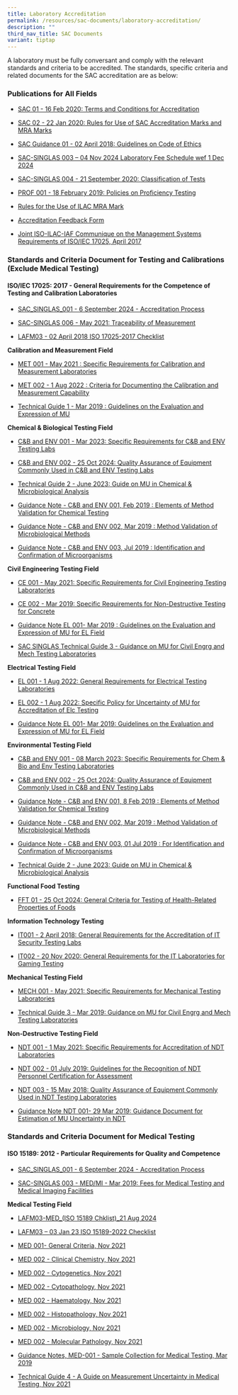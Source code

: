```yaml
---
title: Laboratory Accreditation
permalink: /resources/sac-documents/laboratory-accreditation/
description: ""
third_nav_title: SAC Documents
variant: tiptap
---
```

<p>A laboratory must be fully conversant and comply with the relevant standards
and criteria to be accredited. The standards, specific criteria and related
documents for the SAC accreditation are as below:</p>
<h3>Publications for All Fields</h3>
<ul data-tight="true" class="tight">
<li>
<p><a href="/files/Documents/Laboratory%20Accreditation/SAC-01-16Feb2020.pdf" rel="noopener noreferrer nofollow" target="_blank">SAC 01 - 16 Feb 2020: Terms and Conditions for Accreditation</a>
</p>
</li>
<li>
<p><a href="/files/Documents/Laboratory%20Accreditation/SAC-02-22-Jan-20.pdf" rel="noopener noreferrer nofollow" target="_blank">SAC 02 - 22 Jan 2020: Rules for Use of SAC Accreditation Marks and MRA Marks</a>
</p>
</li>
<li>
<p><a href="/files/Documents/sac-guidance-01-guidelines-on-code-of-ethics-(02-april-2018).pdf" rel="noopener noreferrer nofollow" target="_blank">SAC Guidance 01 - 02 April 2018: Guidelines on Code of Ethics</a>
</p>
</li>
<li>
<p><a href="https://go.gov.sg/lab-fees-schedule-04nov2024-rev" rel="noopener nofollow" target="_blank">SAC-SINGLAS 003 – 04 Nov 2024 Laboratory Fee Schedule wef 1 Dec 2024</a>
</p>
</li>
<li>
<p><a href="/files/Documents/SAC-SINGLAS-004-21-Sep-2020.pdf" rel="noopener noreferrer nofollow" target="_blank">SAC-SINGLAS 004 - 21 September 2020: Classification of Tests</a>
</p>
</li>
<li>
<p><a href="/files/Documents/Laboratory%20Accreditation/PROF-001-18-Feb-2019.pdf" rel="noopener noreferrer nofollow" target="_blank">PROF 001 - 18 February 2019: Policies on Proficiency Testing</a>
</p>
</li>
<li>
<p><a href="/files/Documents/Laboratory%20Accreditation/ILAC_R7_05_2015-Rules-for-the-Use-of-the-ILAC-MRA-Mark1.pdf" rel="noopener noreferrer nofollow" target="_blank">Rules for the Use of ILAC MRA Mark</a>
</p>
</li>
<li>
<p><a href="/files/Documents/SACFM10-AC-feedback-form-15-Jul-19.doc" rel="noopener noreferrer nofollow" target="_blank">Accreditation Feedback Form</a>
</p>
</li>
<li>
<p><a href="/files/Documents/Laboratory%20Accreditation/Joint_ISO_IEC_17025_communique_2017finalsigned.pdf" rel="noopener noreferrer nofollow" target="_blank">Joint ISO-ILAC-IAF Communique on the Management Systems Requirements of ISO/IEC 17025, April 2017</a>
</p>
<p></p>
</li>
</ul>
<h3>Standards and Criteria Document for Testing and Calibrations (Exclude Medical Testing)</h3>
<h4>ISO/IEC 17025: 2017 - General Requirements for the Competence of Testing and Calibration Laboratories</h4>
<ul data-tight="true" class="tight">
<li>
<p><a href="/files/Documents/Laboratory Accreditation/SAC_SINGLAS_001_6_September_2024.pdf" rel="noopener nofollow" target="_blank">SAC_SINGLAS_001 - 6 September 2024 - Accreditation Process</a>
</p>
</li>
<li>
<p><a href="/files/Documents/Laboratory%20Accreditation/SAC_SINGLAS006_1May2021_pdf_safe.pdf" rel="noopener noreferrer nofollow" target="_blank">SAC-SINGLAS 006 - May 2021: Traceability of Measurement</a>
</p>
</li>
<li>
<p><a href="/files/Documents/Laboratory%20Accreditation/testing-and-calibration-documents/general-requirements/LAFM03-ISO-17025-2017-Chklist-(02-April-2018).docx" rel="noopener noreferrer nofollow" target="_blank">LAFM03 - 02 April 2018 ISO 17025-2017 Checklist</a>
</p>
</li>
</ul>
<p><strong>Calibration and Measurement Field</strong>
</p>
<ul data-tight="true" class="tight">
<li>
<p><a href="/files/Documents/Laboratory%20Accreditation/MET-001-1May2021.pdf" rel="noopener noreferrer nofollow" target="_blank">MET 001 - May 2021 : Specific Requirements for Calibration and Measurement Laboratories</a>
</p>
</li>
<li>
<p><a href="/files/Documents/MET002-01Aug2022.pdf" rel="noopener noreferrer nofollow" target="_blank">MET 002 - 1 Aug 2022 : Criteria for Documenting the Calibration and Measurement Capability</a>
</p>
</li>
<li>
<p><a href="/files/Documents/Laboratory%20Accreditation/testing-and-calibration-documents/calibration-and-measurement-field/Technical-Guide-1-29-Mar-2019.pdf" rel="noopener noreferrer nofollow" target="_blank">Technical Guide 1 - Mar 2019 : Guidelines on the Evaluation and Expression of MU</a>
</p>
</li>
</ul>
<p><strong>Chemical &amp; Biological Testing Field</strong>
</p>
<ul data-tight="true" class="tight">
<li>
<p><a href="/files/Documents/Laboratory%20Accreditation/CB_ENV-Tech_Notes_001-08Mar23v2.pdf" rel="noopener noreferrer nofollow" target="_blank">C&amp;B and ENV 001 - Mar 2023: Specific Requirements for C&amp;B and ENV Testing Labs</a>
</p>
</li>
<li>
<p><a href="https://go.gov.sg/cb-and-env-tech-notes-002-25oct2024" rel="noopener noreferrer nofollow" target="_blank">C&amp;B and ENV 002 - 25&nbsp;Oct 2024: Quality Assurance of Equipment Commonly Used in C&amp;B and ENV Testing Labs</a>
</p>
</li>
<li>
<p><a href="/files/Documents/Laboratory%20Accreditation/testing-and-calibration-documents/chemical-and-biological-testing-field/technical_guide_2_27jun2023.pdf" rel="noopener noreferrer nofollow" target="_blank">Technical Guide 2 - June 2023: Guide on MU in Chemical &amp; Microbiological Analysis</a>
</p>
</li>
<li>
<p><a href="/files/Documents/Laboratory%20Accreditation/testing-and-calibration-documents/chemical-and-biological-testing-field/Guidance-Note-CnB-ENV-001-8-Feb-2019.pdf" rel="noopener noreferrer nofollow" target="_blank">Guidance Note - C&amp;B and ENV 001, Feb 2019 : Elements of Method Validation for Chemical Testing</a>
</p>
</li>
<li>
<p><a href="/files/Documents/Laboratory%20Accreditation/testing-and-calibration-documents/chemical-and-biological-testing-field/Guidance-Note-CB-and-ENV-002-29-Mar-2019.pdf" rel="noopener noreferrer nofollow" target="_blank">Guidance Note - C&amp;B and ENV 002, Mar 2019 : Method Validation of Microbiological Methods</a>
</p>
</li>
<li>
<p><a href="/files/Documents/Laboratory%20Accreditation/testing-and-calibration-documents/chemical-and-biological-testing-field/CB-and-ENV-Guidance-Notes-003_(1-Jul-2019).pdf" rel="noopener noreferrer nofollow" target="_blank">Guidance Note - C&amp;B and ENV 003, Jul 2019 : Identification and Confirmation of Microorganisms</a>
</p>
</li>
</ul>
<p><strong>Civil Engineering Testing Field</strong>
</p>
<ul data-tight="true" class="tight">
<li>
<p><a href="/files/Documents/Laboratory%20Accreditation/CE-001-1May2021.pdf" rel="noopener noreferrer nofollow" target="_blank">CE 001 - May 2021: Specific Requirements for Civil Engineering Testing Laboratories</a>
</p>
</li>
<li>
<p><a href="/files/Documents/Laboratory%20Accreditation/testing-and-calibration-documents/civil-engineering-testing-field/CE-002-29-Mar-2019.pdf" rel="noopener noreferrer nofollow" target="_blank">CE 002 - Mar 2019: Specific Requirements for Non-Destructive Testing for Concrete</a>
</p>
</li>
<li>
<p><a href="/files/Documents/Laboratory%20Accreditation/testing-and-calibration-documents/electrical-testing-field/Gudiance-Note-EL-001-29-Mar-2019.pdf" rel="noopener noreferrer nofollow" target="_blank">Guidance Note EL 001- Mar 2019 : Guidelines on the Evaluation and Expression of MU for EL Field</a>
</p>
</li>
<li>
<p><a href="/files/Documents/Laboratory%20Accreditation/testing-and-calibration-documents/civil-engineering-testing-field/Technical-Guide-3-29-Mar-2019.pdf" rel="noopener noreferrer nofollow" target="_blank">SAC SINGLAS Technical Guide 3 - Guidance on MU for Civil Engrg and Mech Testing Laboratories</a>
</p>
</li>
</ul>
<p><strong>Electrical Testing Field</strong>
</p>
<ul data-tight="true" class="tight">
<li>
<p><a href="/files/Documents/el001-01aug2022.pdf" rel="noopener noreferrer nofollow" target="_blank">EL 001 - 1 Aug 2022: General Requirements for Electrical Testing Laboratories</a>
</p>
</li>
<li>
<p><a href="/files/Documents/el002-01aug2022.pdf" rel="noopener noreferrer nofollow" target="_blank">EL 002 - 1 Aug 2022: Specific Policy for Uncertainty of MU for Accreditation of Elc Testing</a>
</p>
</li>
<li>
<p><a href="/files/Documents/Laboratory%20Accreditation/testing-and-calibration-documents/electrical-testing-field/Gudiance-Note-EL-001-29-Mar-2019.pdf" rel="noopener noreferrer nofollow" target="_blank">Guidance Note EL 001- Mar 2019: Guidelines on the Evaluation and Expression of MU for EL Field</a>
</p>
</li>
</ul>
<p><strong>Environmental Testing Field</strong>
</p>
<ul>
<li>
<p><a href="/files/Documents/Laboratory%20Accreditation/CB_ENV-Tech_Notes_001-08Mar23v2.pdf" rel="noopener noreferrer nofollow" target="_blank">C&amp;B and ENV 001 - 08 March 2023: Specific Requirements for Chem &amp; Bio and Env Testing Laboratories</a>
</p>
</li>
<li>
<p><a href="https://go.gov.sg/cb-and-env-tech-notes-002-25oct2024" rel="noopener noreferrer nofollow" target="_blank">C&amp;B and ENV 002 - 25&nbsp;Oct 2024: Quality Assurance of Equipment Commonly Used in C&amp;B and ENV Testing Labs</a>
</p>
</li>
<li>
<p><a href="/files/Documents/Laboratory%20Accreditation/testing-and-calibration-documents/chemical-and-biological-testing-field/Guidance-Note-CnB-ENV-001-8-Feb-2019.pdf" rel="noopener noreferrer nofollow" target="_blank">Guidance Note - C&amp;B and ENV 001, 8 Feb 2019 : Elements of Method Validation for Chemical Testing</a>
</p>
</li>
<li>
<p><a href="/files/Documents/Laboratory%20Accreditation/testing-and-calibration-documents/chemical-and-biological-testing-field/Guidance-Note-CB-and-ENV-002-29-Mar-2019.pdf" rel="noopener noreferrer nofollow" target="_blank">Guidance Note - C&amp;B and ENV 002, Mar 2019 : Method Validation of Microbiological Methods</a>
</p>
</li>
<li>
<p><a href="/files/Documents/Laboratory%20Accreditation/testing-and-calibration-documents/chemical-and-biological-testing-field/CB-and-ENV-Guidance-Notes-003_(1-Jul-2019).pdf" rel="noopener noreferrer nofollow" target="_blank">Guidance Note - C&amp;B and ENV 003, 01 Jul 2019 : For Identification and Confirmation of Microorganisms</a>
</p>
</li>
<li>
<p><a href="/files/Documents/Laboratory%20Accreditation/testing-and-calibration-documents/chemical-and-biological-testing-field/technical_guide_2_27jun2023.pdf" rel="noopener noreferrer nofollow" target="_blank">Technical Guide 2 - June 2023: Guide on MU in Chemical &amp; Microbiological Analysis</a>
</p>
</li>
</ul>
<p><strong>Functional Food Testing</strong>
</p>
<ul data-tight="true" class="tight">
<li>
<p><a href="https://go.gov.sg/fft-01-25oct2024" rel="noopener nofollow" target="_blank">FFT 01 - 25 Oct 2024: General Criteria for Testing of Health-Related Properties of Foods</a>
</p>
</li>
</ul>
<p></p>
<p><strong>Information Technology Testing</strong>
</p>
<ul data-tight="true" class="tight">
<li>
<p><a href="/files/Documents/Laboratory%20Accreditation/testing-and-calibration-documents/information-technology-security-testing/IT-001-02-April-2018.pdf" rel="noopener noreferrer nofollow" target="_blank">IT001 - 2 April 2018: General Requirements for the Accreditation of IT Security Testing Labs</a>
</p>
</li>
<li>
<p><a href="/files/Documents/Laboratory%20Accreditation/IT-002-20-Nov-2020.pdf" rel="noopener noreferrer nofollow" target="_blank">IT002 - 20 Nov 2020: General Requirements for the IT Laboratories for Gaming Testing</a>
</p>
</li>
</ul>
<p><strong>Mechanical Testing Field</strong>
</p>
<ul data-tight="true" class="tight">
<li>
<p><a href="/files/mech-001-1may2021.pdf" rel="noopener noreferrer nofollow" target="_blank">MECH 001 - May 2021: Specific Requirements for Mechanical Testing Laboratories</a>
</p>
</li>
<li>
<p><a href="/files/Documents/Laboratory%20Accreditation/testing-and-calibration-documents/mechanical-testing-field/Technical-Guide-3-29-Mar-2019.pdf" rel="noopener noreferrer nofollow" target="_blank">Technical Guide 3 - Mar 2019: Guidance on MU for Civil Engrg and Mech Testing Laboratories</a>
</p>
</li>
</ul>
<p><strong>Non-Destructive Testing Field</strong>
</p>
<ul data-tight="true" class="tight">
<li>
<p><a href="/files/ndt-001-1may2021.pdf" rel="noopener noreferrer nofollow" target="_blank">NDT 001 - 1 May 2021: Specific Requirements for Accreditation of NDT Laboratories</a>
</p>
</li>
<li>
<p><a href="/files/Documents/Laboratory%20Accreditation/testing-and-calibration-documents/non-destructive-testing-field/NDT-002_1-July-19.pdf" rel="noopener noreferrer nofollow" target="_blank">NDT 002 - 01 July 2019: Guidelines for the Recognition of NDT Personnel Certification for Assessment</a>
</p>
</li>
<li>
<p><a href="/files/Documents/Laboratory%20Accreditation/testing-and-calibration-documents/non-destructive-testing-field/NDT-003-15-May-18.pdf" rel="noopener noreferrer nofollow" target="_blank">NDT 003 - 15 May 2018: Quality Assurance of Equipment Commonly Used in NDT Testing Laboratories</a>
</p>
</li>
<li>
<p><a href="/files/Documents/Laboratory%20Accreditation/testing-and-calibration-documents/non-destructive-testing-field/Guidance-Note-NDT-001,-290319.pdf" rel="noopener noreferrer nofollow" target="_blank">Guidance Note NDT 001- 29 Mar 2019: Guidance Document for Estimation of MU Uncertainty in NDT</a>
</p>
</li>
</ul>
<h3>Standards and Criteria Document for Medical Testing</h3>
<h4>ISO 15189: 2012 - Particular Requirements for Quality and Competence</h4>
<ul data-tight="true" class="tight">
<li>
<p><a href="/files/Documents/Laboratory Accreditation/SAC_SINGLAS_001_6_September_2024.pdf" rel="noopener nofollow" target="_blank">SAC_SINGLAS_001 - 6 September 2024 - Accreditation Process</a>
</p>
</li>
<li>
<p><a href="/files/Documents/Laboratory%20Accreditation/medical-testing-and-medical-imaging-documents/requirements-for-quality-and-competence/SAC-SINGLAS-003-MED-MI-29-Mar-2019.pdf" rel="noopener noreferrer nofollow" target="_blank">SAC-SINGLAS 003 - MED/MI - Mar 2019: Fees for Medical Testing and Medical Imaging Facilities</a>
</p>
</li>
</ul>
<p><strong>Medical Testing Field</strong>
</p>
<ul>
<li>
<p><a href="https://go.gov.sg/lafm03-med-iso15189-chklist-21aug24" rel="noopener noreferrer nofollow" target="_blank">LAFM03-MED_(ISO 15189 Chklist)_21 Aug 2024</a>
</p>
</li>
<li>
<p><a href="/files/Documents/Laboratory%20Accreditation/medical-testing-and-medical-imaging-documents/medical-testing-field/lafm03_med_mi_iso15189_2022checklist.pdf" rel="noopener noreferrer nofollow" target="_blank">LAFM03 – 03 Jan 23 ISO 15189-2022 Checklist</a>
</p>
</li>
<li>
<p><a href="/files/Documents/Laboratory%20Accreditation/medical-testing-and-medical-imaging-documents/medical-testing-field/MED-001-GenCriteria-26Nov21-v2.pdf" rel="noopener noreferrer nofollow" target="_blank">MED 001- General Criteria, Nov 2021</a>
</p>
</li>
<li>
<p><a href="/files/Documents/Laboratory%20Accreditation/medical-testing-and-medical-imaging-documents/medical-testing-field/MED-002-ClinicalChemistry26Nov21-v2.pdf" rel="noopener noreferrer nofollow" target="_blank">MED 002 - Clinical Chemistry, Nov 2021</a>
</p>
</li>
<li>
<p><a href="/files/Documents/Laboratory%20Accreditation/medical-testing-and-medical-imaging-documents/medical-testing-field/MED-002-Cytogenetics-26Nov21-v2.pdf" rel="noopener noreferrer nofollow" target="_blank">MED 002 - Cytogenetics, Nov 2021</a>
</p>
</li>
<li>
<p><a href="/files/Documents/Laboratory%20Accreditation/medical-testing-and-medical-imaging-documents/medical-testing-field/MED-002-Cytopathology-26Nov21-v2.pdf" rel="noopener noreferrer nofollow" target="_blank">MED 002 - Cytopathology, Nov 2021</a>
</p>
</li>
<li>
<p><a href="/files/Documents/Laboratory%20Accreditation/medical-testing-and-medical-imaging-documents/medical-testing-field/MED-002-Haematology-26Nov21-v2.pdf" rel="noopener noreferrer nofollow" target="_blank">MED 002 - Haematology, Nov 2021</a>
</p>
</li>
<li>
<p><a href="/files/Documents/Laboratory%20Accreditation/medical-testing-and-medical-imaging-documents/medical-testing-field/MED-002-Histopathology-26Nov21-v2.pdf" rel="noopener noreferrer nofollow" target="_blank">MED 002 - Histopathology, Nov 2021</a>
</p>
</li>
<li>
<p><a href="/files/Documents/Laboratory%20Accreditation/medical-testing-and-medical-imaging-documents/medical-testing-field/MED-002-Microbiology-26Nov21-v2.pdf" rel="noopener noreferrer nofollow" target="_blank">MED 002 - Microbiology, Nov 2021</a>
</p>
</li>
<li>
<p><a href="/files/Documents/Laboratory%20Accreditation/medical-testing-and-medical-imaging-documents/medical-testing-field/MED-002-MolecularPathology-26Nov21-v2.pdf" rel="noopener noreferrer nofollow" target="_blank">MED 002 - Molecular Pathology, Nov 2021</a>
</p>
</li>
<li>
<p><a href="/files/Documents/Laboratory%20Accreditation/medical-testing-and-medical-imaging-documents/medical-testing-field/Guidance-Note-MED-001-29-Mar-2019.pdf" rel="noopener noreferrer nofollow" target="_blank">Guidance Notes, MED-001 - Sample Collection for Medical Testing, Mar 2019</a>
</p>
</li>
<li>
<p><a href="/files/Documents/Laboratory%20Accreditation/medical-testing-and-medical-imaging-documents/medical-testing-field/Technical-Guide-4-MU-on-medica-testing-26Nov21.pdf" rel="noopener noreferrer nofollow" target="_blank">Technical Guide 4 - A Guide on Measurement Uncertainty in Medical Testing, Nov 2021</a>
</p>
</li>
</ul>
<p></p>